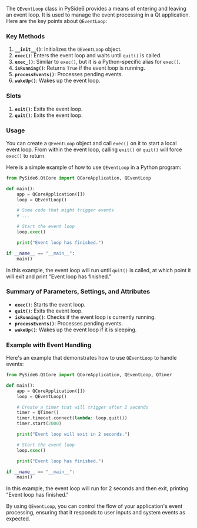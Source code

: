 The `QEventLoop` class in PySide6 provides a means of entering and leaving an event loop. It is used to manage the event processing in a Qt application. Here are the key points about `QEventLoop`:

### Key Methods

1. **`__init__()`**: Initializes the `QEventLoop` object.
2. **`exec()`**: Enters the event loop and waits until `quit()` is called.
3. **`exec_()`**: Similar to `exec()`, but it is a Python-specific alias for `exec()`.
4. **`isRunning()`**: Returns `True` if the event loop is running.
5. **`processEvents()`**: Processes pending events.
6. **`wakeUp()`**: Wakes up the event loop.

### Slots

1. **`exit()`**: Exits the event loop.
2. **`quit()`**: Exits the event loop.

### Usage

You can create a `QEventLoop` object and call `exec()` on it to start a local event loop. From within the event loop, calling `exit()` or `quit()` will force `exec()` to return.

Here is a simple example of how to use `QEventLoop` in a Python program:

```python
from PySide6.QtCore import QCoreApplication, QEventLoop

def main():
    app = QCoreApplication([])
    loop = QEventLoop()

    # Some code that might trigger events
    # ...

    # Start the event loop
    loop.exec()

    print("Event loop has finished.")

if __name__ == "__main__":
    main()
```

In this example, the event loop will run until `quit()` is called, at which point it will exit and print "Event loop has finished."

### Summary of Parameters, Settings, and Attributes

- **`exec()`**: Starts the event loop.
- **`quit()`**: Exits the event loop.
- **`isRunning()`**: Checks if the event loop is currently running.
- **`processEvents()`**: Processes pending events.
- **`wakeUp()`**: Wakes up the event loop if it is sleeping.

### Example with Event Handling

Here's an example that demonstrates how to use `QEventLoop` to handle events:

```python
from PySide6.QtCore import QCoreApplication, QEventLoop, QTimer

def main():
    app = QCoreApplication([])
    loop = QEventLoop()

    # Create a timer that will trigger after 2 seconds
    timer = QTimer()
    timer.timeout.connect(lambda: loop.quit())
    timer.start(2000)

    print("Event loop will exit in 2 seconds.")

    # Start the event loop
    loop.exec()

    print("Event loop has finished.")

if __name__ == "__main__":
    main()
```

In this example, the event loop will run for 2 seconds and then exit, printing "Event loop has finished."

By using `QEventLoop`, you can control the flow of your application's event processing, ensuring that it responds to user inputs and system events as expected.
